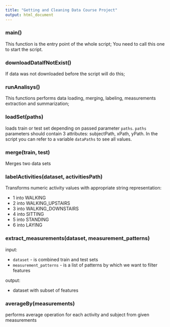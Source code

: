 ```yaml
---
title: "Getting and Cleaning Data Course Project"
output: html_document
---
```



### main()

This function is the entry point of the whole script;
You need to call this one to start the script.

### downloadDataIfNotExist()

If data was not downloaded before the script will do this;

### runAnalisys()

This functions performs data loading, merging, labeling, measurements extraction and summarization;

### loadSet(paths)

loads train or test set depending on passed parameter `paths`. `paths` parameters should contain 3 attributes: subjectPath, xPath, yPath.
In the script you can refer to a variable `dataPaths` to see all values.

### merge(train, test)

Merges two data sets

### labelActivities(dataset, activitiesPath)

Transforms numeric activity values with appropriate string representation:

- 1   into             WALKING
- 2   into    WALKING_UPSTAIRS
- 3   into  WALKING_DOWNSTAIRS
- 4   into             SITTING
- 5   into            STANDING
- 6   into              LAYING

### extract_measurements(dataset, measurement_patterns)

input:
 - `dataset` - is combined train and test sets
 - `measurement_patterns` - is a list of patterns by which we want to filter features

output:
 - dataset with subset of features
 
### averageBy(measurements)

performs average operation for each activity and subject from given measurements
